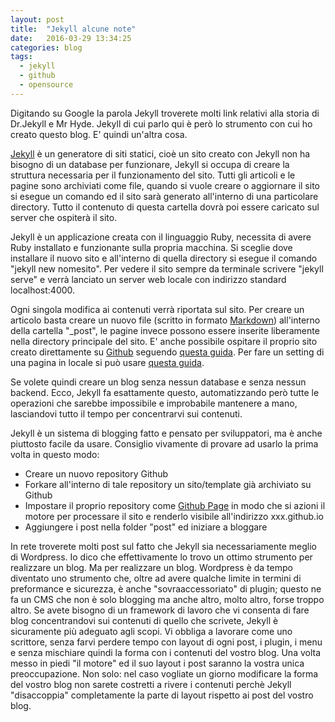 ```yaml
---
layout: post
title:  "Jekyll alcune note"
date:   2016-03-29 13:34:25
categories: blog
tags:
  - jekyll
  - github
  - opensource
---
```


Digitando su Google la parola Jekyll troverete molti link relativi alla storia di Dr.Jekyll e Mr Hyde. Jekyll di cui parlo qui è però lo strumento con cui ho creato questo blog. E' quindi un'altra cosa.

[Jekyll](http://jekyllrb.com/) è un generatore di siti statici, cioè un sito creato con Jekyll non ha bisogno di un database per funzionare, Jekyll si occupa di creare la struttura necessaria per il funzionamento del sito. Tutti gli articoli e le pagine sono archiviati come file, quando si vuole creare o aggiornare il sito si esegue un comando ed il sito sarà generato all'interno di una particolare directory. Tutto il contenuto di questa cartella dovrà poi essere caricato sul server che ospiterà il sito.

Jekyll è un applicazione creata con il linguaggio Ruby, necessita di avere Ruby installato e funzionante sulla propria macchina. Si sceglie dove installare il nuovo sito e all'interno di quella directory si esegue il comando "jekyll new nomesito". Per vedere il sito sempre da terminale scrivere "jekyll serve" e verrà lanciato un server web locale con indirizzo standard localhost:4000.

Ogni singola modifica ai contenuti verrà riportata sul sito. Per creare un articolo basta creare un nuovo file (scritto in formato [Markdown](https://it.wikipedia.org/wiki/Markdown)) all'interno della cartella "_post", le pagine invece possono essere inserite liberamente nella directory principale del sito.
E' anche possibile ospitare il proprio sito creato direttamente su [Github](https://github.com/) seguendo [questa guida](https://help.github.com/articles/using-jekyll-as-a-static-site-generator-with-github-pages/). Per fare un setting di una pagina in locale si può usare  [questa guida](https://help.github.com/articles/setting-up-your-pages-site-locally-with-jekyll/).

Se volete quindi creare un blog senza nessun database e senza nessun backend. Ecco, Jekyll fa esattamente questo, automatizzando però tutte le operazioni che sarebbe impossibile e improbabile mantenere a mano, lasciandovi tutto il tempo per concentrarvi sui contenuti.

Jekyll è un sistema di blogging fatto e pensato per sviluppatori, ma è anche piuttosto facile da usare. Consiglio vivamente di provare ad usarlo la prima volta in questo modo:
- Creare un nuovo repository Github
- Forkare all'interno di tale repository un sito/template già archiviato su Github
- Impostare il proprio repository come [Github Page](https://pages.github.com/) in modo che si azioni il motore per processare il sito e renderlo visibile all'indirizzo xxx.github.io
- Aggiungere i post nella folder "post" ed iniziare a bloggare

In rete troverete molti post sul fatto che Jekyll sia necessariamente meglio di Wordpress. Io dico che effettivamente lo trovo un ottimo strumento per realizzare un blog. Ma per realizzare un blog. Wordpress è da tempo diventato uno strumento che, oltre ad avere qualche limite in termini di preformance e sicurezza, è anche "sovraaccessoriato" di plugin; questo ne fa un CMS che non è solo blogging ma anche altro, molto altro, forse troppo altro. Se avete bisogno di un framework di lavoro che vi consenta di fare blog concentrandovi sui contenuti di quello che scrivete, Jekyll è sicuramente più adeguato agli scopi. Vi obbliga a lavorare come uno scrittore, senza farvi perdere tempo con layout di ogni post, i plugin, i menu e senza mischiare quindi la forma con i contenuti del vostro blog. Una volta messo in piedi "il motore" ed il suo layout i post saranno la vostra unica preoccupazione. Non solo: nel caso vogliate un giorno modificare la forma del vostro blog non sarete costretti a rivere i contenuti perchè Jekyll "disaccoppia" completamente la parte di layout rispetto ai post del vostro blog.